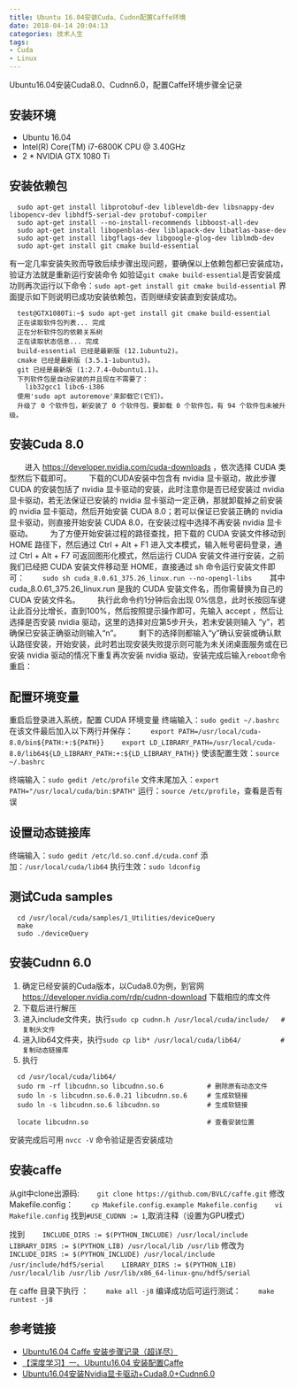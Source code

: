 ```yaml
---
title: Ubuntu 16.04安装Cuda、Cudnn配置Caffe环境
date: 2018-04-14 20:04:13
categories: 技术人生
tags:
- Cuda
- Linux
---
```


Ubuntu16.04安装Cuda8.0、Cudnn6.0，配置Caffe环境步骤全记录

<!-- more -->

## 安装环境

- Ubuntu 16.04
- Intel(R) Core(TM) i7-6800K CPU @ 3.40GHz
- 2 * NVIDIA GTX 1080 Ti

## 安装依赖包

```
  sudo apt-get install libprotobuf-dev libleveldb-dev libsnappy-dev libopencv-dev libhdf5-serial-dev protobuf-compiler
  sudo apt-get install --no-install-recommends libboost-all-dev
  sudo apt-get install libopenblas-dev liblapack-dev libatlas-base-dev
  sudo apt-get install libgflags-dev libgoogle-glog-dev liblmdb-dev
  sudo apt-get install git cmake build-essential
```
有一定几率安装失败而导致后续步骤出现问题，要确保以上依赖包都已安装成功，验证方法就是重新运行安装命令
如验证`git cmake build-essential`是否安装成功则再次运行以下命令：`sudo apt-get install git cmake build-essential`
界面提示如下则说明已成功安装依赖包，否则继续安装直到安装成功。
```
  test@GTX1080Ti:~$ sudo apt-get install git cmake build-essential
  正在读取软件包列表... 完成
  正在分析软件包的依赖关系树       
  正在读取状态信息... 完成       
  build-essential 已经是最新版 (12.1ubuntu2)。
  cmake 已经是最新版 (3.5.1-1ubuntu3)。
  git 已经是最新版 (1:2.7.4-0ubuntu1.1)。
  下列软件包是自动安装的并且现在不需要了：
    lib32gcc1 libc6-i386
  使用'sudo apt autoremove'来卸载它(它们)。
  升级了 0 个软件包，新安装了 0 个软件包，要卸载 0 个软件包，有 94 个软件包未被升级。
```

## 安装Cuda 8.0

　　进入 https://developer.nvidia.com/cuda-downloads ，依次选择 CUDA 类型然后下载即可。
　　下载的CUDA安装中包含有 nvidia 显卡驱动，故此步骤 CUDA 的安装包括了 nvidia 显卡驱动的安装，此时注意你是否已经安装过 nvidia 显卡驱动，若无法保证已安装的 nvidia 显卡驱动一定正确，那就卸载掉之前安装的 nvidia 显卡驱动，然后开始安装 CUDA 8.0；若可以保证已安装正确的 nvidia 显卡驱动，则直接开始安装 CUDA 8.0，在安装过程中选择不再安装 nvidia 显卡驱动。
　　为了方便开始安装过程的路径查找，把下载的 CUDA 安装文件移动到 HOME 路径下，然后通过 Ctrl + Alt + F1 进入文本模式，输入帐号密码登录，通过 Ctrl + Alt + F7 可返回图形化模式，然后运行 CUDA 安装文件进行安装，之前我们已经把 CUDA 安装文件移动至 HOME，直接通过 sh 命令运行安装文件即可：
　　`sudo sh cuda_8.0.61_375.26_linux.run --no-opengl-libs`
　　其中 cuda_8.0.61_375.26_linux.run 是我的 CUDA 安装文件名，而你需替换为自己的 CUDA 安装文件名。
　　执行此命令约1分钟后会出现 0%信息，此时长按回车键让此百分比增长，直到100%，然后按照提示操作即可，先输入 accept ，然后让选择是否安装 nvidia 驱动，这里的选择对应第5步开头，若未安装则输入 “y”，若确保已安装正确驱动则输入“n”。
　　剩下的选择则都输入“y”确认安装或确认默认路径安装，开始安装，此时若出现安装失败提示则可能为未关闭桌面服务或在已安装 nvidia 驱动的情况下重复再次安装 nvidia 驱动，安装完成后输入`reboot`命令重启：

## 配置环境变量

重启后登录进入系统，配置 CUDA 环境变量
终端输入：`sudo gedit ~/.bashrc`
在该文件最后加入以下两行并保存：
　　`export PATH=/usr/local/cuda-8.0/bin${PATH:+:${PATH}}`
　　`export LD_LIBRARY_PATH=/usr/local/cuda-8.0/lib64${LD_LIBRARY_PATH:+:${LD_LIBRARY_PATH}}`
使该配置生效：`source ~/.bashrc`

终端输入：`sudo gedit /etc/profile`
文件末尾加入：`export PATH="/usr/local/cuda/bin:$PATH"`
运行：`source /etc/profile`，查看是否有误

## 设置动态链接库

终端输入：`sudo gedit /etc/ld.so.conf.d/cuda.conf`
添加：`/usr/local/cuda/lib64`
执行生效：`sudo ldconfig`

## 测试Cuda samples

```
  cd /usr/local/cuda/samples/1_Utilities/deviceQuery
  make
  sudo ./deviceQuery
```

## 安装Cudnn 6.0

1. 确定已经安装的Cuda版本，以Cuda8.0为例，到官网 https://developer.nvidia.com/rdp/cudnn-download 下载相应的库文件
2. 下载后进行解压
3. 进入include文件夹，执行`sudo cp cudnn.h /usr/local/cuda/include/   # 复制头文件`
4. 进入lib64文件夹，执行`sudo cp lib* /usr/local/cuda/lib64/          # 复制动态链接库`
5. 执行
```
  cd /usr/local/cuda/lib64/
  sudo rm -rf libcudnn.so libcudnn.so.6           # 删除原有动态文件
  sudo ln -s libcudnn.so.6.0.21 libcudnn.so.6     # 生成软链接
  sudo ln -s libcudnn.so.6 libcudnn.so            # 生成软链接

  locate libcudnn.so                              # 查看安装位置
```
安装完成后可用 `nvcc -V` 命令验证是否安装成功

## 安装caffe

从git中clone出源码:
　　`git clone https://github.com/BVLC/caffe.git`
修改Makefile.config：
　　`cp Makefile.config.example Makefile.config`
　　`vi Makefile.config`
找到`#USE_CUDNN := 1`,取消注释（设置为GPU模式）

找到
　　`INCLUDE_DIRS := $(PYTHON_INCLUDE) /usr/local/include`
　　`LIBRARY_DIRS := $(PYTHON_LIB) /usr/local/lib /usr/lib`
修改为
　　`INCLUDE_DIRS := $(PYTHON_INCLUDE) /usr/local/include /usr/include/hdf5/serial`
　　`LIBRARY_DIRS := $(PYTHON_LIB) /usr/local/lib /usr/lib /usr/lib/x86_64-linux-gnu/hdf5/serial`

在 caffe 目录下执行 ：
　　`make all -j8`
编译成功后可运行测试：
　　`make runtest -j8`

## 参考链接

- [Ubuntu16.04 Caffe 安装步骤记录（超详尽）](https://blog.csdn.net/yhaolpz/article/details/71375762)
- [【深度学习】一、Ubuntu16.04 安装配置Caffe](https://www.cnblogs.com/XTech/p/7226114.html)
- [Ubuntu16.04安装Nvidia显卡驱动+Cuda8.0+Cudnn6.0](https://www.cnblogs.com/wmxfd/p/installation_of_nvidia_graphics_driver_and_cuda8_and_cudnn6.html)
